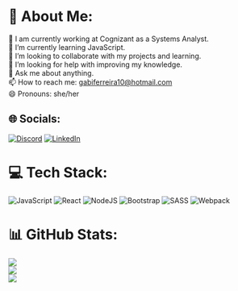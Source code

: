 # 💫 About Me:
🔭 I am currently working at Cognizant as a Systems Analyst.<br>🌱 I’m currently learning JavaScript.<br>👯 I’m looking to collaborate with my projects and learning.<br>🤔 I’m looking for help with improving my knowledge.<br>💬 Ask me about anything.<br>📫 How to reach me: gabiferreira10@hotmail.com<br>😄 Pronouns: she/her


## 🌐 Socials:
[![Discord](https://img.shields.io/badge/Discord-%237289DA.svg?logo=discord&logoColor=white)](https://discord.gg/.gabiferreira) [![LinkedIn](https://img.shields.io/badge/LinkedIn-%230077B5.svg?logo=linkedin&logoColor=white)](https://linkedin.com/in/gabrielly-ferreira-619609113) 

# 💻 Tech Stack:
![JavaScript](https://img.shields.io/badge/javascript-%23323330.svg?style=for-the-badge&logo=javascript&logoColor=%23F7DF1E) ![React](https://img.shields.io/badge/react-%2320232a.svg?style=for-the-badge&logo=react&logoColor=%2361DAFB) ![NodeJS](https://img.shields.io/badge/node.js-6DA55F?style=for-the-badge&logo=node.js&logoColor=white) ![Bootstrap](https://img.shields.io/badge/bootstrap-%23563D7C.svg?style=for-the-badge&logo=bootstrap&logoColor=white) ![SASS](https://img.shields.io/badge/SASS-hotpink.svg?style=for-the-badge&logo=SASS&logoColor=white) ![Webpack](https://img.shields.io/badge/webpack-%238DD6F9.svg?style=for-the-badge&logo=webpack&logoColor=black)
# 📊 GitHub Stats:
![](https://github-readme-stats.vercel.app/api?username=GabriellyFerreiraa&theme=slateorange&hide_border=false&include_all_commits=false&count_private=false)<br/>
![](https://github-readme-streak-stats.herokuapp.com/?user=GabriellyFerreiraa&theme=slateorange&hide_border=false)<br/>
![](https://github-readme-stats.vercel.app/api/top-langs/?username=GabriellyFerreiraa&theme=slateorange&hide_border=false&include_all_commits=false&count_private=false&layout=compact)

<!-- Proudly created with GPRM ( https://gprm.itsvg.in ) -->
